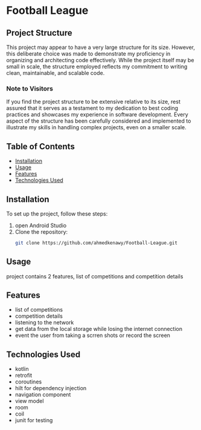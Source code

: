 # Football League

## Project Structure

This project may appear to have a very large structure for its size. However, this deliberate choice was made to demonstrate my proficiency in organizing and architecting code effectively. While the project itself may be small in scale, the structure employed reflects my commitment to writing clean, maintainable, and scalable code.

### Note to Visitors

If you find the project structure to be extensive relative to its size, rest assured that it serves as a testament to my dedication to best coding practices and showcases my experience in software development. Every aspect of the structure has been carefully considered and implemented to illustrate my skills in handling complex projects, even on a smaller scale.


## Table of Contents

- [Installation](#installation)
- [Usage](#usage)
- [Features](#features)
- [Technologies Used](#technologies-used)


## Installation

To set up the project, follow these steps:

1. open Android Studio
2. Clone the repository:
   ```bash
   git clone https://github.com/ahmedkenawy/Football-League.git

## Usage

project contains 2 features,  list of competitions and competition details

## Features

- list of competitions
- competition details
- listening to the network
- get data from the local storage while losing the internet connection
- event the user from taking a scrren shots or record the screen 

## Technologies Used

- kotlin
- retrofit
- coroutines
- hilt for dependency injection
- navigation component
- view model
- room
- coil
- junit for testing

